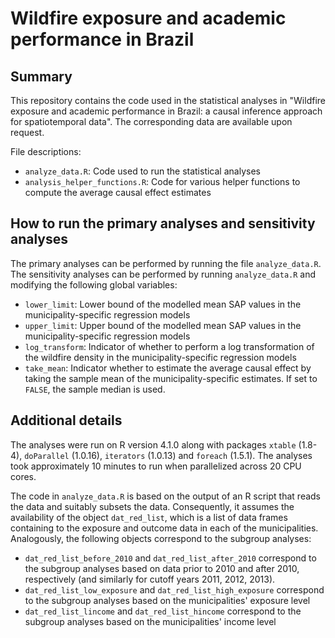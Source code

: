 # Wildfire exposure and academic performance in Brazil

## Summary

This repository contains the code used in the statistical analyses in "Wildfire exposure and academic performance in Brazil: a causal inference approach for spatiotemporal data". The corresponding data are available upon request.

File descriptions:
* `analyze_data.R`: Code used to run the statistical analyses
* `analysis_helper_functions.R`: Code for various helper functions to compute the average causal effect estimates

## How to run the primary analyses and sensitivity analyses
The primary analyses can be performed by running the file `analyze_data.R`. The sensitivity analyses can be performed by running `analyze_data.R` and modifying the following global variables:
* `lower_limit`: Lower bound of the modelled mean SAP values in the municipality-specific regression models
* `upper_limit`: Upper bound of the modelled mean SAP values in the municipality-specific regression models
* `log_transform`: Indicator of whether to perform a log transformation of the wildfire density in the municipality-specific regression models
* `take_mean`: Indicator whether to estimate the average causal effect by taking the sample mean of the municipality-specific estimates. If set to `FALSE`, the sample median is used.

## Additional details

The analyses were run on R version 4.1.0 along with packages `xtable` (1.8-4), `doParallel` (1.0.16), `iterators` (1.0.13) and `foreach` (1.5.1). The analyses took approximately 10 minutes to run when parallelized across 20 CPU cores.

The code in `analyze_data.R` is based on the output of an R script that reads the data and suitably subsets the data. Consequently, it assumes the availability of the object `dat_red_list`, which is a list of data frames containing to the exposure and outcome data in each of the municipalities. Analogously, the following objects correspond to the subgroup analyses:
* `dat_red_list_before_2010` and `dat_red_list_after_2010` correspond to the subgroup analyses based on data prior to 2010 and after 2010, respectively (and similarly for cutoff years 2011, 2012, 2013). 
* `dat_red_list_low_exposure` and `dat_red_list_high_exposure` correspond to the subgroup analyses based on the municipalities' exposure level
* `dat_red_list_lincome` and `dat_red_list_hincome` correspond to the subgroup analyses based on the municipalities' income level
